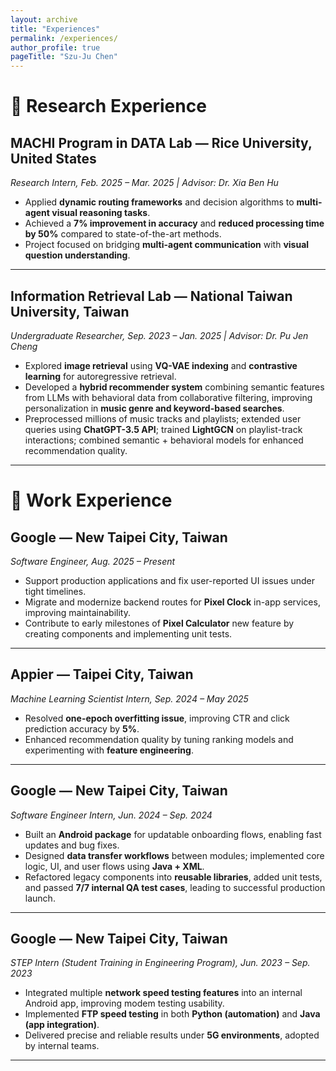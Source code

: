 ```yaml
---
layout: archive
title: "Experiences"
permalink: /experiences/
author_profile: true
pageTitle: "Szu-Ju Chen"
---
```


# 🔬 Research Experience

## MACHI Program in DATA Lab — Rice University, United States  
*Research Intern, Feb. 2025 – Mar. 2025 | Advisor: Dr. Xia Ben Hu*  

- Applied **dynamic routing frameworks** and decision algorithms to **multi-agent visual reasoning tasks**.  
- Achieved a **7% improvement in accuracy** and **reduced processing time by 50%** compared to state-of-the-art methods.  
- Project focused on bridging **multi-agent communication** with **visual question understanding**.  

---

## Information Retrieval Lab — National Taiwan University, Taiwan  
*Undergraduate Researcher, Sep. 2023 – Jan. 2025 | Advisor: Dr. Pu Jen Cheng*  

- Explored **image retrieval** using **VQ-VAE indexing** and **contrastive learning** for autoregressive retrieval.  
- Developed a **hybrid recommender system** combining semantic features from LLMs with behavioral data from collaborative filtering, improving personalization in **music genre and keyword-based searches**.  
- Preprocessed millions of music tracks and playlists; extended user queries using **ChatGPT-3.5 API**; trained **LightGCN** on playlist-track interactions; combined semantic + behavioral models for enhanced recommendation quality.  

---

# 💼 Work Experience

## Google — New Taipei City, Taiwan  
*Software Engineer, Aug. 2025 – Present*  

- Support production applications and fix user-reported UI issues under tight timelines.  
- Migrate and modernize backend routes for **Pixel Clock** in-app services, improving maintainability.  
- Contribute to early milestones of **Pixel Calculator** new feature by creating components and implementing unit tests.  

---

## Appier — Taipei City, Taiwan  
*Machine Learning Scientist Intern, Sep. 2024 – May 2025*  

- Resolved **one-epoch overfitting issue**, improving CTR and click prediction accuracy by **5%**.  
- Enhanced recommendation quality by tuning ranking models and experimenting with **feature engineering**.  

---

## Google — New Taipei City, Taiwan  
*Software Engineer Intern, Jun. 2024 – Sep. 2024*  

- Built an **Android package** for updatable onboarding flows, enabling fast updates and bug fixes.  
- Designed **data transfer workflows** between modules; implemented core logic, UI, and user flows using **Java + XML**.  
- Refactored legacy components into **reusable libraries**, added unit tests, and passed **7/7 internal QA test cases**, leading to successful production launch.  

---

## Google — New Taipei City, Taiwan  
*STEP Intern (Student Training in Engineering Program), Jun. 2023 – Sep. 2023*  

- Integrated multiple **network speed testing features** into an internal Android app, improving modem testing usability.  
- Implemented **FTP speed testing** in both **Python (automation)** and **Java (app integration)**.  
- Delivered precise and reliable results under **5G environments**, adopted by internal teams.  

---
